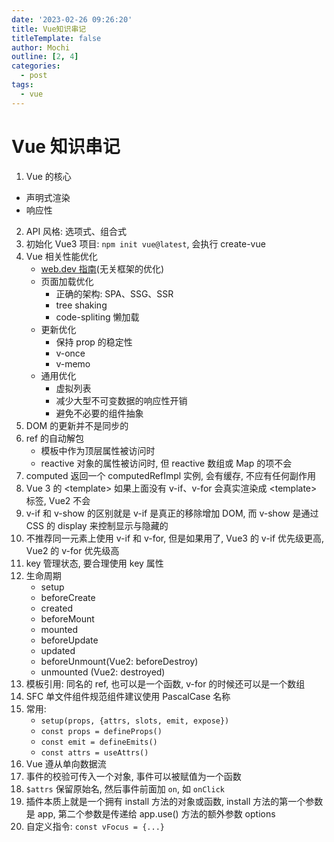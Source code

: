 ```yaml
---
date: '2023-02-26 09:26:20'
title: Vue知识串记
titleTemplate: false
author: Mochi
outline: [2, 4]
categories:
  - post
tags:
  - vue
---
```


# Vue 知识串记

1. Vue 的核心

- 声明式渲染
- 响应性

2. API 风格: 选项式、组合式
3. 初始化 Vue3 项目: `npm init vue@latest`, 会执行 create-vue
4. Vue 相关性能优化
   - [web.dev 指南](https://web.dev/fast/)(无关框架的优化)
   - 页面加载优化
     - 正确的架构: SPA、SSG、SSR
     - tree shaking
     - code-spliting 懒加载
   - 更新优化
     - 保持 prop 的稳定性
     - v-once
     - v-memo
   - 通用优化
     - 虚拟列表
     - 减少大型不可变数据的响应性开销
     - 避免不必要的组件抽象
5. DOM 的更新并不是同步的
6. ref 的自动解包
   - 模板中作为顶层属性被访问时
   - reactive 对象的属性被访问时, 但 reactive 数组或 Map 的项不会
7. computed 返回一个 computedRefImpl 实例, 会有缓存, 不应有任何副作用
8. Vue 3 的 &lt;template&gt; 如果上面没有 v-if、v-for 会真实渲染成 &lt;template&gt; 标签, Vue2 不会
9. v-if 和 v-show 的区别就是 v-if 是真正的移除增加 DOM, 而 v-show 是通过 CSS 的 display 来控制显示与隐藏的
10. 不推荐同一元素上使用 v-if 和 v-for, 但是如果用了, Vue3 的 v-if 优先级更高, Vue2 的 v-for 优先级高
11. key 管理状态, 要合理使用 key 属性
12. 生命周期
    - setup
    - beforeCreate
    - created
    - beforeMount
    - mounted
    - beforeUpdate
    - updated
    - beforeUnmount(Vue2: beforeDestroy)
    - unmounted (Vue2: destroyed)
13. 模板引用: 同名的 ref, 也可以是一个函数, v-for 的时候还可以是一个数组
14. SFC 单文件组件规范组件建议使用 PascalCase 名称
15. 常用:
    - `setup(props, {attrs, slots, emit, expose})`
    - `const props = defineProps()`
    - `const emit = defineEmits()`
    - `const attrs = useAttrs()`
16. Vue 遵从单向数据流
17. 事件的校验可传入一个对象, 事件可以被赋值为一个函数
18. `$attrs` 保留原始名, 然后事件前面加 `on`, 如 `onClick`
19. 插件本质上就是一个拥有 install 方法的对象或函数, install 方法的第一个参数是 app, 第二个参数是传递给 app.use() 方法的额外参数 options
20. 自定义指令: `const vFocus = {...}`
